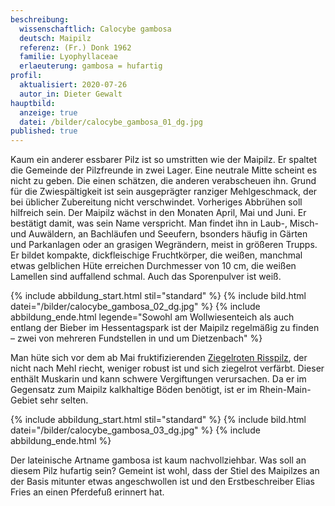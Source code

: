 ```yaml
---
beschreibung:
  wissenschaftlich: Calocybe gambosa
  deutsch: Maipilz
  referenz: (Fr.) Donk 1962
  familie: Lyophyllaceae
  erlaeuterung: gambosa = hufartig
profil:
  aktualisiert: 2020-07-26
  autor_in: Dieter Gewalt
hauptbild:
  anzeige: true
  datei: /bilder/calocybe_gambosa_01_dg.jpg
published: true
---
```

Kaum ein anderer essbarer Pilz ist so umstritten wie der Maipilz. Er spaltet die Gemeinde der Pilzfreunde in zwei Lager. Eine neutrale Mitte scheint es nicht zu geben. Die einen schätzen, die anderen verabscheuen ihn. Grund für die Zwiespältigkeit ist sein ausgeprägter ranziger Mehlgeschmack, der bei üblicher Zubereitung nicht verschwindet. Vorheriges Abbrühen soll hilfreich sein. Der Maipilz wächst in den Monaten April, Mai und Juni. Er bestätigt damit, was sein Name verspricht. Man findet ihn in Laub-, Misch- und Auwäldern, an Bachläufen und Seeufern, bsonders häufig in Gärten und Parkanlagen oder an grasigen Wegrändern, meist in größeren Trupps. Er bildet kompakte, dickfleischige Fruchtkörper, die weißen, manchmal etwas gelblichen Hüte erreichen Durchmesser von 10 cm, die weißen Lamellen sind auffallend schmal. Auch das Sporenpulver ist weiß. 

{% include abbildung_start.html stil="standard" %}
{% include bild.html datei="/bilder/calocybe_gambosa_02_dg.jpg" %}
{% include abbildung_ende.html legende="Sowohl am Wollwiesenteich als auch entlang der Bieber im Hessentagspark ist der Maipilz regelmäßig zu finden – zwei von mehreren Fundstellen in und um Dietzenbach" %}

Man hüte sich vor dem ab Mai fruktifizierenden [Ziegelroten Risspilz](/pilze/inocybe-erubescens-ziegelroter-risspilz), der nicht nach Mehl riecht, weniger robust ist und sich ziegelrot verfärbt. Dieser enthält Muskarin und kann schwere Vergiftungen verursachen. Da er im Gegensatz zum Maipilz kalkhaltige Böden benötigt, ist er im Rhein-Main-Gebiet sehr selten.

{% include abbildung_start.html stil="standard" %}
{% include bild.html datei="/bilder/calocybe_gambosa_03_dg.jpg" %}
{% include abbildung_ende.html %}

Der lateinische Artname gambosa ist kaum nachvollziehbar. Was soll an diesem Pilz hufartig sein? Gemeint ist wohl, dass der Stiel des Maipilzes an der Basis mitunter etwas angeschwollen ist und den Erstbeschreiber Elias Fries an einen Pferdefuß erinnert hat.